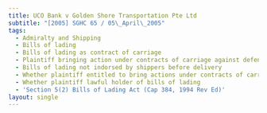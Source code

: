 ```yaml
---
title: UCO Bank v Golden Shore Transportation Pte Ltd
subtitle: "[2005] SGHC 65 / 05\_April\_2005"
tags:
  - Admiralty and Shipping
  - Bills of lading
  - Bills of lading as contract of carriage
  - Plaintiff bringing action under contracts of carriage against defendant
  - Bills of lading not indorsed by shippers before delivery
  - Whether plaintiff entitled to bring actions under contracts of carriage
  - Whether plaintiff lawful holder of bills of lading
  - 'Section 5(2) Bills of Lading Act (Cap 384, 1994 Rev Ed)'
layout: single
---
```



